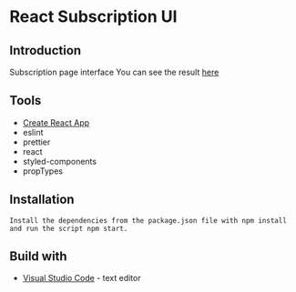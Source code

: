 # React Subscription UI

## Introduction
Subscription page interface
You can see the result [here](https://chloeturchi.github.io/subscription-ui/)

## Tools
- [Create React App](https://github.com/facebook/create-react-app)
- eslint
- prettier
- react
- styled-components
- propTypes

## Installation
    Install the dependencies from the package.json file with npm install and run the script npm start.

## Build with
* [Visual Studio Code](https://code.visualstudio.com/) - text editor
